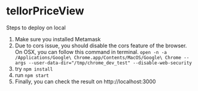 # tellorPriceView

Steps to deploy on local

1. Make sure you installed Metamask
2. Due to cors issue, you should disable the cors feature of the browser.
On OSX, you can follow this command in terminal.
`open -n -a /Applications/Google\ Chrome.app/Contents/MacOS/Google\ Chrome --args --user-data-dir="/tmp/chrome_dev_test" --disable-web-security`
3. try `npm install`
4. run `npm start`
5. Finally, you can check the result on http://localhost:3000

